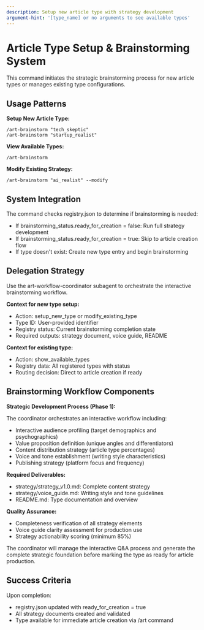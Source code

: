 ```yaml
---
description: Setup new article type with strategy development
argument-hint: '[type_name] or no arguments to see available types'
---
```


# Article Type Setup & Brainstorming System

This command initiates the strategic brainstorming process for new article types or manages existing type configurations.

## Usage Patterns

**Setup New Article Type:**
```
/art-brainstorm "tech_skeptic"
/art-brainstorm "startup_realist"
```

**View Available Types:**
```
/art-brainstorm
```

**Modify Existing Strategy:**
```
/art-brainstorm "ai_realist" --modify
```

## System Integration

The command checks registry.json to determine if brainstorming is needed:
- If brainstorming_status.ready_for_creation = false: Run full strategy development
- If brainstorming_status.ready_for_creation = true: Skip to article creation flow
- If type doesn't exist: Create new type entry and begin brainstorming

## Delegation Strategy

Use the art-workflow-coordinator subagent to orchestrate the interactive brainstorming workflow.

**Context for new type setup:**
- Action: setup_new_type or modify_existing_type
- Type ID: User-provided identifier
- Registry status: Current brainstorming completion state
- Required outputs: strategy document, voice guide, README

**Context for existing type:**
- Action: show_available_types
- Registry data: All registered types with status
- Routing decision: Direct to article creation if ready

## Brainstorming Workflow Components

**Strategic Development Process (Phase 1):**

The coordinator orchestrates an interactive workflow including:
- Interactive audience profiling (target demographics and psychographics)
- Value proposition definition (unique angles and differentiators)
- Content distribution strategy (article type percentages)
- Voice and tone establishment (writing style characteristics)
- Publishing strategy (platform focus and frequency)

**Required Deliverables:**
- strategy/strategy_v1.0.md: Complete content strategy
- strategy/voice_guide.md: Writing style and tone guidelines
- README.md: Type documentation and overview

**Quality Assurance:**
- Completeness verification of all strategy elements
- Voice guide clarity assessment for production use
- Strategy actionability scoring (minimum 85%)

The coordinator will manage the interactive Q&A process and generate the complete strategic foundation before marking the type as ready for article production.

## Success Criteria

Upon completion:
- registry.json updated with ready_for_creation = true
- All strategy documents created and validated
- Type available for immediate article creation via /art command
